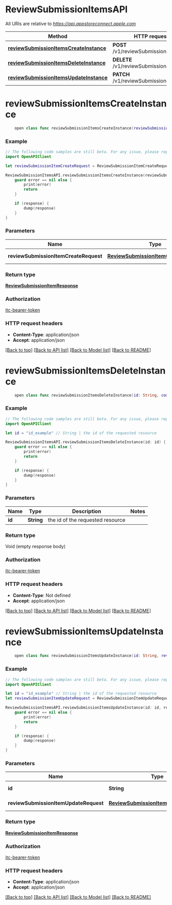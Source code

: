 # ReviewSubmissionItemsAPI

All URIs are relative to *https://api.appstoreconnect.apple.com*

Method | HTTP request | Description
------------- | ------------- | -------------
[**reviewSubmissionItemsCreateInstance**](ReviewSubmissionItemsAPI.md#reviewsubmissionitemscreateinstance) | **POST** /v1/reviewSubmissionItems | 
[**reviewSubmissionItemsDeleteInstance**](ReviewSubmissionItemsAPI.md#reviewsubmissionitemsdeleteinstance) | **DELETE** /v1/reviewSubmissionItems/{id} | 
[**reviewSubmissionItemsUpdateInstance**](ReviewSubmissionItemsAPI.md#reviewsubmissionitemsupdateinstance) | **PATCH** /v1/reviewSubmissionItems/{id} | 


# **reviewSubmissionItemsCreateInstance**
```swift
    open class func reviewSubmissionItemsCreateInstance(reviewSubmissionItemCreateRequest: ReviewSubmissionItemCreateRequest, completion: @escaping (_ data: ReviewSubmissionItemResponse?, _ error: Error?) -> Void)
```



### Example
```swift
// The following code samples are still beta. For any issue, please report via http://github.com/OpenAPITools/openapi-generator/issues/new
import OpenAPIClient

let reviewSubmissionItemCreateRequest = ReviewSubmissionItemCreateRequest(data: ReviewSubmissionItemCreateRequest_data(type: "type_example", relationships: ReviewSubmissionItemCreateRequest_data_relationships(reviewSubmission: ReviewSubmissionItemCreateRequest_data_relationships_reviewSubmission(data: App_relationships_reviewSubmissions_data_inner(type: "type_example", id: "id_example")), appStoreVersion: AppClipDefaultExperienceCreateRequest_data_relationships_releaseWithAppStoreVersion(data: AlternativeDistributionPackageCreateRequest_data_relationships_appStoreVersion_data(type: "type_example", id: "id_example")), appCustomProductPageVersion: AppCustomProductPageLocalizationInlineCreate_relationships_appCustomProductPageVersion(data: AppCustomProductPageLocalization_relationships_appCustomProductPageVersion_data(type: "type_example", id: "id_example")), appStoreVersionExperiment: AppStoreVersionExperimentTreatmentCreateRequest_data_relationships_appStoreVersionExperimentV2(data: AppStoreVersionExperimentTreatment_relationships_appStoreVersionExperiment_data(type: "type_example", id: "id_example")), appStoreVersionExperimentV2: nil, appEvent: ReviewSubmissionItemCreateRequest_data_relationships_appEvent(data: AppEventLocalization_relationships_appEvent_data(type: "type_example", id: "id_example"))))) // ReviewSubmissionItemCreateRequest | ReviewSubmissionItem representation

ReviewSubmissionItemsAPI.reviewSubmissionItemsCreateInstance(reviewSubmissionItemCreateRequest: reviewSubmissionItemCreateRequest) { (response, error) in
    guard error == nil else {
        print(error)
        return
    }

    if (response) {
        dump(response)
    }
}
```

### Parameters

Name | Type | Description  | Notes
------------- | ------------- | ------------- | -------------
 **reviewSubmissionItemCreateRequest** | [**ReviewSubmissionItemCreateRequest**](ReviewSubmissionItemCreateRequest.md) | ReviewSubmissionItem representation | 

### Return type

[**ReviewSubmissionItemResponse**](ReviewSubmissionItemResponse.md)

### Authorization

[itc-bearer-token](../README.md#itc-bearer-token)

### HTTP request headers

 - **Content-Type**: application/json
 - **Accept**: application/json

[[Back to top]](#) [[Back to API list]](../README.md#documentation-for-api-endpoints) [[Back to Model list]](../README.md#documentation-for-models) [[Back to README]](../README.md)

# **reviewSubmissionItemsDeleteInstance**
```swift
    open class func reviewSubmissionItemsDeleteInstance(id: String, completion: @escaping (_ data: Void?, _ error: Error?) -> Void)
```



### Example
```swift
// The following code samples are still beta. For any issue, please report via http://github.com/OpenAPITools/openapi-generator/issues/new
import OpenAPIClient

let id = "id_example" // String | the id of the requested resource

ReviewSubmissionItemsAPI.reviewSubmissionItemsDeleteInstance(id: id) { (response, error) in
    guard error == nil else {
        print(error)
        return
    }

    if (response) {
        dump(response)
    }
}
```

### Parameters

Name | Type | Description  | Notes
------------- | ------------- | ------------- | -------------
 **id** | **String** | the id of the requested resource | 

### Return type

Void (empty response body)

### Authorization

[itc-bearer-token](../README.md#itc-bearer-token)

### HTTP request headers

 - **Content-Type**: Not defined
 - **Accept**: application/json

[[Back to top]](#) [[Back to API list]](../README.md#documentation-for-api-endpoints) [[Back to Model list]](../README.md#documentation-for-models) [[Back to README]](../README.md)

# **reviewSubmissionItemsUpdateInstance**
```swift
    open class func reviewSubmissionItemsUpdateInstance(id: String, reviewSubmissionItemUpdateRequest: ReviewSubmissionItemUpdateRequest, completion: @escaping (_ data: ReviewSubmissionItemResponse?, _ error: Error?) -> Void)
```



### Example
```swift
// The following code samples are still beta. For any issue, please report via http://github.com/OpenAPITools/openapi-generator/issues/new
import OpenAPIClient

let id = "id_example" // String | the id of the requested resource
let reviewSubmissionItemUpdateRequest = ReviewSubmissionItemUpdateRequest(data: ReviewSubmissionItemUpdateRequest_data(type: "type_example", id: "id_example", attributes: ReviewSubmissionItemUpdateRequest_data_attributes(resolved: false, removed: false))) // ReviewSubmissionItemUpdateRequest | ReviewSubmissionItem representation

ReviewSubmissionItemsAPI.reviewSubmissionItemsUpdateInstance(id: id, reviewSubmissionItemUpdateRequest: reviewSubmissionItemUpdateRequest) { (response, error) in
    guard error == nil else {
        print(error)
        return
    }

    if (response) {
        dump(response)
    }
}
```

### Parameters

Name | Type | Description  | Notes
------------- | ------------- | ------------- | -------------
 **id** | **String** | the id of the requested resource | 
 **reviewSubmissionItemUpdateRequest** | [**ReviewSubmissionItemUpdateRequest**](ReviewSubmissionItemUpdateRequest.md) | ReviewSubmissionItem representation | 

### Return type

[**ReviewSubmissionItemResponse**](ReviewSubmissionItemResponse.md)

### Authorization

[itc-bearer-token](../README.md#itc-bearer-token)

### HTTP request headers

 - **Content-Type**: application/json
 - **Accept**: application/json

[[Back to top]](#) [[Back to API list]](../README.md#documentation-for-api-endpoints) [[Back to Model list]](../README.md#documentation-for-models) [[Back to README]](../README.md)

